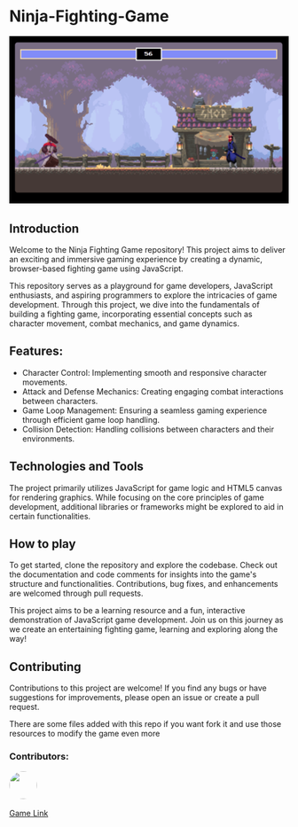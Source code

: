 # Ninja-Fighting-Game
![demo](./img/demo.png)

## Introduction
Welcome to the Ninja Fighting Game repository! This project aims to deliver an exciting and immersive gaming experience by creating a dynamic, browser-based fighting game using JavaScript.

This repository serves as a playground for game developers, JavaScript enthusiasts, and aspiring programmers to explore the intricacies of game development. Through this project, we dive into the fundamentals of building a fighting game, incorporating essential concepts such as character movement, combat mechanics, and game dynamics.

## Features:
- Character Control: Implementing smooth and responsive character movements.
- Attack and Defense Mechanics: Creating engaging combat interactions between characters.
- Game Loop Management: Ensuring a seamless gaming experience through efficient game loop handling.
- Collision Detection: Handling collisions between characters and their environments.

## Technologies and Tools
The project primarily utilizes JavaScript for game logic and HTML5 canvas for rendering graphics. While focusing on the core principles of game development, additional libraries or frameworks might be explored to aid in certain functionalities.

## How to play 
To get started, clone the repository and explore the codebase. Check out the documentation and code comments for insights into the game's structure and functionalities. Contributions, bug fixes, and enhancements are welcomed through pull requests.

This project aims to be a learning resource and a fun, interactive demonstration of JavaScript game development. Join us on this journey as we create an entertaining fighting game, learning and exploring along the way!

## Contributing
Contributions to this project are welcome! If you find any bugs or have suggestions for improvements, please open an issue or create a pull request.

There are some files added with this repo if you want fork it and use those resources to modify the game even more

### Contributors:
<a href="https://github.com/Shback007" target="_blank"><img src="https://github.com/Shback007.png" width="50px" height="50" style="border-radius: 50%;"></a> 

<a href="https://shback007.github.io/Ninja-Fighting-Game/" target="_blank">Game Link</a>
